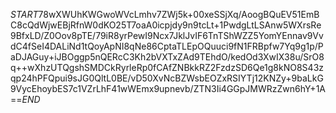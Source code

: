 $START$78wXWUhKWGwoWVcLmhv7ZWj5k+00xeSSjXq/AoogBQuEV51EmBC8cQdWjwEBjRfnW0dKO25T7oaA0icpjdy9n9tcLt+1PwdgLtLSAnw5WXrsRe9BfxLD/Z0Oov8pTE/79iR8yrPewI9Ncx7JklJvIF6TnTShWZZ5YomYEnnav9VvdC4fSeI4DALiNd1tQoyApNI8qNe86CptaTLEpOQuuci9fN1FRBpfw7Yq9g1p/PaDJAGuy+iJBOggp5nQERcC3Kh2bVXTxZAd9TEhdO/kedOd3XwIX38u/SrO8q++wXhzUTQgshSMDCkRyrleRp0fCAfZNBkkRZ2FzdzSD6Qe1g8kNO8S43zqp24hPFQpui9sJG0QltL0BE/vD50XvNcBZWsbEOZxRSIYTj12KNZy+9baLkG9VycEhoybES7c1VZrLhF41wWEmx9upnevb/ZTN3Ii4GGpJMWRzZwn6hY+1A==$END$